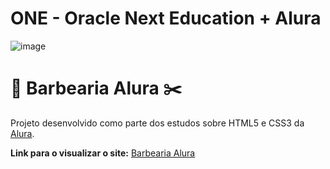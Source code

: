 # ONE - Oracle Next Education + Alura

![image](https://user-images.githubusercontent.com/33656837/232259932-96e4977a-7806-4fbf-b919-4a744160e4e3.png)

# :haircut: Barbearia Alura :scissors:
Projeto desenvolvido como parte dos estudos sobre HTML5 e CSS3 da [Alura](https://www.alura.com.br/).

**Link para o visualizar o site:** [Barbearia Alura](https://eduhza.github.io/ONE-Barbearia-Alura/)
